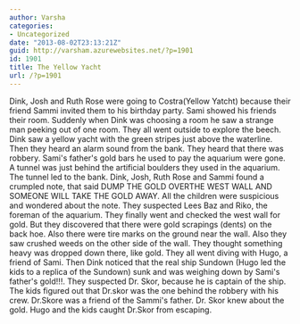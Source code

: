 ```yaml
---
author: Varsha
categories:
- Uncategorized
date: "2013-08-02T23:13:21Z"
guid: http://varsham.azurewebsites.net/?p=1901
id: 1901
title: The Yellow Yacht
url: /?p=1901
---
```


Dink, Josh and Ruth Rose were going to Costra(Yellow Yatcht) because their friend Sammi invited them to his birthday party. Sami showed his friends their room. Suddenly when Dink was choosing a room he saw a strange man peeking out of one room. They all went outside to explore the beech. Dink saw a yellow yacht with the green stripes just above the waterline. Then they heard an alarm sound from the bank. They heard that there was robbery. Sami's father's gold bars he used to pay the aquarium were gone. A tunnel was just behind the artificial boulders they used in the aquarium. The tunnel led to the bank. Dink, Josh, Ruth Rose and Sammi found a crumpled note, that said DUMP THE GOLD OVERTHE WEST WALL AND SOMEONE WILL TAKE THE GOLD AWAY. All the children were suspicious and wondered about the note. They suspected Lees Baz and Riko, the foreman of the aquarium. They finally went and checked the west wall for gold. But they discovered that there were gold scrapings (dents) on the back hoe. Also there were tire marks on the ground near the wall. Also they saw crushed weeds on the other side of the wall. They thought something heavy was dropped down there, like gold. They all went diving with Hugo, a friend of Sami. Then Dink noticed that the real ship Sundown (Hugo led the kids to a replica of the Sundown) sunk and was weighing down by Sami's father's gold!!!. They suspected Dr. Skor, because he is captain of the ship. The kids figured out that Dr.skor was the one behind the robbery with his crew. Dr.Skore was a friend of the Sammi's father. Dr. Skor knew about the gold. Hugo and the kids caught Dr.Skor from escaping.